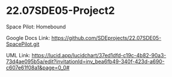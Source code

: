 # 22.07SDE05-Project2
Space Pilot: Homebound

Google Docs Link:
https://github.com/SDEprojects/22.07SDE05-SpacePilot.git

UML Link:
https://lucid.app/lucidchart/37ed1dfd-c19c-4b82-90a3-73d4ae095b5a/edit?invitationId=inv_bea6fb49-340f-423d-a690-c607e61f08a1&page=0_0#

